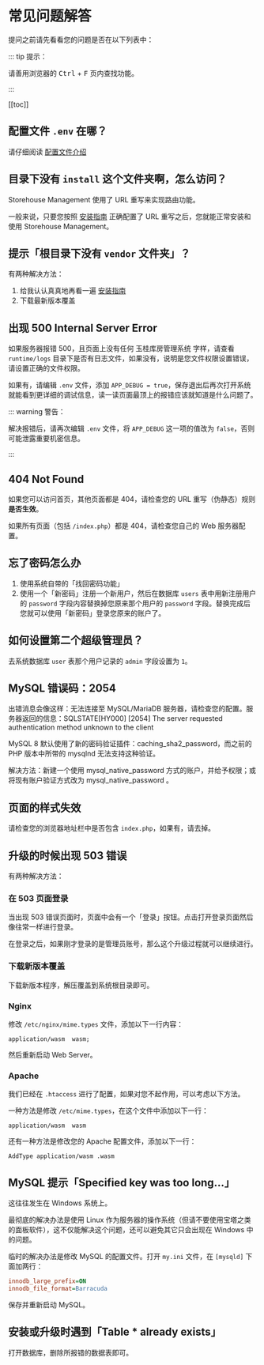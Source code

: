 # 常见问题解答

提问之前请先看看您的问题是否在以下列表中：

::: tip 提示：

请善用浏览器的 <kbd>Ctrl</kbd> + <kbd>F</kbd> 页内查找功能。

:::

[[toc]]

## 配置文件 `.env` 在哪？

请仔细阅读 [配置文件介绍](/zh-cn/env.md)

## 目录下没有 `install` 这个文件夹啊，怎么访问？

Storehouse Management 使用了 URL 重写来实现路由功能。

一般来说，只要您按照 [安装指南](/zh-cn/install.md#配置-url-重写规则（伪静态）) 正确配置了 URL 重写之后，您就能正常安装和使用 Storehouse Management。

## 提示「根目录下没有 `vendor` 文件夹」？

有两种解决方法：

1. 给我认认真真地再看一遍 [安装指南](/zh-cn/install.md)
2. 下载最新版本覆盖

## 出现 500 Internal Server Error

如果服务器报错 500，且页面上没有任何 玉桂库房管理系统 字样，请查看 `runtime/logs` 目录下是否有日志文件，如果没有，说明是您文件权限设置错误，请设置正确的文件权限。

如果有，请编辑 `.env` 文件，添加 `APP_DEBUG = true`，保存退出后再次打开系统就能看到更详细的调试信息，读一读页面最顶上的报错应该就知道是什么问题了。

::: warning 警告：

解决报错后，请再次编辑 `.env` 文件，将 `APP_DEBUG` 这一项的值改为 `false`，否则可能泄露重要机密信息。

:::

## 404 Not Found

如果您可以访问首页，其他页面都是 404，请检查您的 URL 重写（伪静态）规则 **是否生效**。

如果所有页面（包括 `/index.php`）都是 404，请检查您自己的 Web 服务器配置。

## 忘了密码怎么办

1. 使用系统自带的「找回密码功能」
2. 使用一个「新密码」注册一个新用户，然后在数据库 `users` 表中用新注册用户的 `password` 字段内容替换掉您原来那个用户的 `password` 字段。替换完成后您就可以使用「新密码」登录您原来的账户了。

## 如何设置第二个超级管理员？

去系统数据库 `user` 表那个用户记录的 `admin` 字段设置为 `1`。

## MySQL 错误码：2054

出错消息会像这样：无法连接至 MySQL/MariaDB 服务器，请检查您的配置。服务器返回的信息：SQLSTATE[HY000] [2054] The server requested authentication method unknown to the client

MySQL 8 默认使用了新的密码验证插件：caching_sha2_password，而之前的 PHP 版本中所带的 mysqlnd 无法支持这种验证。

解决方法：新建一个使用 mysql_native_password 方式的账户，并给予权限；或将现有账户验证方式改为 mysql_native_password 。

## 页面的样式失效

请检查您的浏览器地址栏中是否包含 `index.php`，如果有，请去掉。

## 升级的时候出现 503 错误

有两种解决方法：

### 在 503 页面登录

当出现 503 错误页面时，页面中会有一个「登录」按钮。点击打开登录页面然后像往常一样进行登录。

在登录之后，如果刚才登录的是管理员账号，那么这个升级过程就可以继续进行。

### 下载新版本覆盖

下载新版本程序，解压覆盖到系统根目录即可。

### Nginx

修改 `/etc/nginx/mime.types` 文件，添加以下一行内容：

```
application/wasm  wasm;
```

然后重新启动 Web Server。

### Apache

我们已经在 `.htaccess` 进行了配置，如果对您不起作用，可以考虑以下方法。

一种方法是修改 `/etc/mime.types`，在这个文件中添加以下一行：

```
application/wasm  wasm
```

还有一种方法是修改您的 Apache 配置文件，添加以下一行：

```
AddType application/wasm .wasm
```

## MySQL 提示「Specified key was too long...」

这往往发生在 Windows 系统上。

最彻底的解决办法是使用 Linux 作为服务器的操作系统（但请不要使用宝塔之类的面板软件），这不仅能解决这个问题，还可以避免其它只会出现在 Windows 中的问题。

临时的解决办法是修改 MySQL 的配置文件。打开 `my.ini` 文件，在 `[mysqld]` 下面加两行：

```ini
innodb_large_prefix=ON
innodb_file_format=Barracuda
```

保存并重新启动 MySQL。

## 安装或升级时遇到「Table * already exists」

打开数据库，删除所报错的数据表即可。
